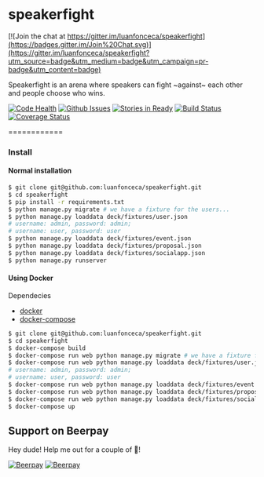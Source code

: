 speakerfight
============

[![Join the chat at https://gitter.im/luanfonceca/speakerfight](https://badges.gitter.im/Join%20Chat.svg)](https://gitter.im/luanfonceca/speakerfight?utm_source=badge&utm_medium=badge&utm_campaign=pr-badge&utm_content=badge)

Speakerfight is an arena where speakers can fight ~against~ each other and people choose who wins.

[![Code Health](https://landscape.io/github/luanfonceca/speakerfight/master/landscape.svg?style=flat)](https://landscape.io/github/luanfonceca/speakerfight/master) [![Github Issues](http://img.shields.io/github/issues/luanfonceca/speakerfight.svg?style=flat)](https://github.com/luanfonceca/speakerfight/issues?sort=updated&state=open) [![Stories in Ready](http://waffle2shields.herokuapp.com/waffle/?user=luanfonceca&repo=speakerfight&label=ready&style=flat)](https://waffle.io/luanfonceca/speakerfight) [![Build Status](http://img.shields.io/travis/luanfonceca/speakerfight.svg?branch=master&style=flat)](https://travis-ci.org/luanfonceca/speakerfight) [![Coverage Status](http://img.shields.io/coveralls/luanfonceca/speakerfight.svg?branch=master&style=flat)](https://coveralls.io/r/luanfonceca/speakerfight?branch=master)

============
### Install

#### Normal installation
```sh
$ git clone git@github.com:luanfonceca/speakerfight.git
$ cd speakerfight
$ pip install -r requirements.txt
$ python manage.py migrate # we have a fixture for the users...
$ python manage.py loaddata deck/fixtures/user.json
# username: admin, password: admin;
# username: user, password: user
$ python manage.py loaddata deck/fixtures/event.json
$ python manage.py loaddata deck/fixtures/proposal.json
$ python manage.py loaddata deck/fixtures/socialapp.json
$ python manage.py runserver
```

#### Using Docker
Dependecies
- [docker](https://www.docker.com/)
- [docker-compose](https://docs.docker.com/compose/)

```sh
$ git clone git@github.com:luanfonceca/speakerfight.git
$ cd speakerfight
$ docker-compose build
$ docker-compose run web python manage.py migrate # we have a fixture for the users...
$ docker-compose run web python manage.py loaddata deck/fixtures/user.json
# username: admin, password: admin;
# username: user, password: user
$ docker-compose run web python manage.py loaddata deck/fixtures/event.json
$ docker-compose run web python manage.py loaddata deck/fixtures/proposal.json
$ docker-compose run web python manage.py loaddata deck/fixtures/socialapp.json
$ docker-compose up
```

## Support on Beerpay
Hey dude! Help me out for a couple of :beers:!

[![Beerpay](https://beerpay.io/luanfonceca/speakerfight/badge.svg?style=beer-square)](https://beerpay.io/luanfonceca/speakerfight)  [![Beerpay](https://beerpay.io/luanfonceca/speakerfight/make-wish.svg?style=flat-square)](https://beerpay.io/luanfonceca/speakerfight?focus=wish)